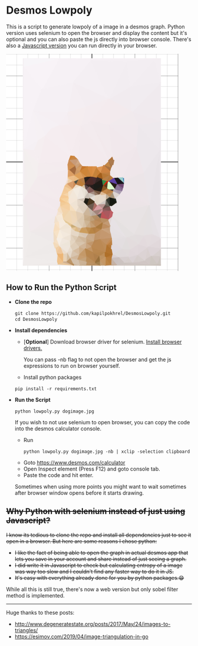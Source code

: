 # Desmos Lowpoly
This is a script to generate lowpoly of a image in a desmos graph. Python version uses selenium to open the browser and display the content but it's optional and you can also paste the js directly into browser console. There's also a [Javascript version](https://desmoslowpoly.netlify.app/) you can run directly in your browser.

![Preview mage](preview.png)

## How to Run the Python Script

- **Clone the repo**
    ```
    git clone https://github.com/kapilpokhrel/DesmosLowpoly.git
    cd DesmosLowpoly
    ```
- **Install dependencies**
    - [**Optional**] Download browser driver for selenium.
    [Install browser drivers.](https://www.selenium.dev/documentation/webdriver/getting_started/install_drivers/)
    
        You can pass -nb flag to not open the browser and get the js expressions to run on browser yourself.

    - Install python packages
    ```
    pip install -r requirements.txt
    ```
- **Run the Script**
    ```
    python lowpoly.py dogimage.jpg
    ```
    If you wish to not use selenium to open browser, you can copy the code into the desmos calculator console.
    
    - Run
        ``` 
        python lowpoly.py dogimage.jpg -nb | xclip -selection clipboard 
        ```
    - Goto https://www.desmos.com/calculator
    - Open Inspect element (Press F12) and goto console tab.
    - Paste the code and hit enter.

    Sometimes when using more points you might want to wait sometimes after browser window opens before it starts drawing.

## ~~Why Python with selenium instead of just using Javascript?~~

~~I know its tedious to clone the repo and install all dependencies just to see it open in a browser. But here are some reasons I chose python:~~
- ~~I like the fact of being able to open the graph in actual desmos app that lets you save in your account and share instead of just seeing a graph.~~
- ~~I did write it in Javascript to check but calculating entropy of a image was way too slow and I couldn't find any faster way to do it in JS.~~
- ~~It's easy with everything already done for you by python packages.:grin:~~

While all this is still true, there's now a web version but only sobel filter method is implemented.

----
Huge thanks to these posts:
- http://www.degeneratestate.org/posts/2017/May/24/images-to-triangles/
- https://esimov.com/2019/04/image-triangulation-in-go
